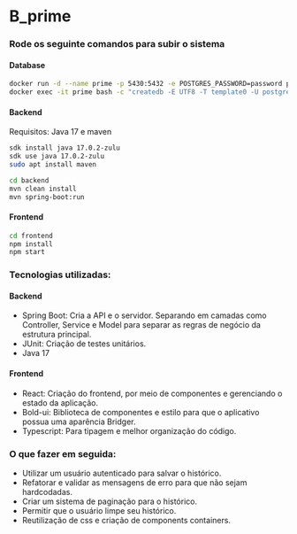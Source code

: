# B_prime


### Rode os seguinte comandos para subir o sistema

#### Database
```bash
docker run -d --name prime -p 5430:5432 -e POSTGRES_PASSWORD=password postgres;
docker exec -it prime bash -c "createdb -E UTF8 -T template0 -U postgres prime"
```

#### Backend

Requisitos: Java 17 e maven

```bash
sdk install java 17.0.2-zulu
sdk use java 17.0.2-zulu
sudo apt install maven
```

```bash
cd backend
mvn clean install
mvn spring-boot:run
```

#### Frontend

```bash
cd frontend
npm install
npm start
```

### Tecnologias utilizadas:

#### Backend
- Spring Boot: Cria a API e o servidor. Separando em camadas como Controller, Service e Model para separar as regras de negócio da estrutura principal.
- JUnit: Criação de testes unitários.
- Java 17

#### Frontend
- React: Criação do frontend, por meio de componentes e gerenciando o estado da aplicação.
- Bold-ui: Biblioteca de componentes e estilo para que o aplicativo possua uma aparência Bridger.
- Typescript: Para tipagem e melhor organização do código.


### O que fazer em seguida:
- Utilizar um usuário autenticado para salvar o histórico.
- Refatorar e validar as mensagens de erro para que não sejam hardcodadas.
- Criar um sistema de paginação para o histórico.
- Permitir que o usuário limpe seu histórico.
- Reutilização de css e criação de components containers.

